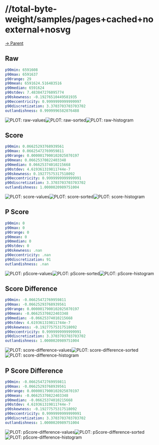 
# //total-byte-weight/samples/pages+cached+noexternal+nosvg

[→ Parent](../..)


## Raw


```yaml
p90min: 6591608
p90max: 6591637
p90range: 29
p90mean: 6591624.516483516
p90median: 6591624
p90stdev: 7.483847276095774
p90skewness: -0.19276510449581935
p90eccentricity: 0.9999999999999997
p90discretization: 3.3703703703703702
outlandishness: 0.9999996582076488

```

![PLOT: raw-values](./raw/values.svg)![PLOT: raw-sorted](./raw/sorted.svg)![PLOT: raw-histogram](./raw/histogram.svg)
## Score


```yaml
p90min: 0.06625293768939561
p90max: 0.06625472769959811
p90range: 0.0000017900102025070197
p90mean: 0.06625370822403348
p90median: 0.06625374010215668
p90stdev: 4.619361319811744e-7
p90skewness: 0.19277575317518092
p90eccentricity: 0.9999999999999991
p90discretization: 3.3703703703703702
outlandishness: 1.0000020989751004

```

![PLOT: score-values](./score/values.svg)![PLOT: score-sorted](./score/sorted.svg)![PLOT: score-histogram](./score/histogram.svg)
## P Score


```yaml
p90min: 0
p90max: 0
p90range: 0
p90mean: 0
p90median: 0
p90stdev: 0
p90skewness: .nan
p90eccentricity: .nan
p90discretization: 91
outlandishness: .nan

```

![PLOT: pScore-values](./pScore/values.svg)![PLOT: pScore-sorted](./pScore/sorted.svg)![PLOT: pScore-histogram](./pScore/histogram.svg)
## Score Difference


```yaml
p90min: -0.06625472769959811
p90max: -0.06625293768939561
p90range: 0.0000017900102025070197
p90mean: -0.06625370822403348
p90median: -0.06625374010215668
p90stdev: 4.619361319811744e-7
p90skewness: -0.19277575317518092
p90eccentricity: 0.9999999999999991
p90discretization: 3.3703703703703702
outlandishness: 1.0000020989751004

```

![PLOT: score-difference-values](./score-difference/values.svg)![PLOT: score-difference-sorted](./score-difference/sorted.svg)![PLOT: score-difference-histogram](./score-difference/histogram.svg)
## P Score Difference


```yaml
p90min: -0.06625472769959811
p90max: -0.06625293768939561
p90range: 0.0000017900102025070197
p90mean: -0.06625370822403348
p90median: -0.06625374010215668
p90stdev: 4.619361319811744e-7
p90skewness: -0.19277575317518092
p90eccentricity: 0.9999999999999991
p90discretization: 3.3703703703703702
outlandishness: 1.0000020989751004

```

![PLOT: pScore-difference-values](./pScore-difference/values.svg)![PLOT: pScore-difference-sorted](./pScore-difference/sorted.svg)![PLOT: pScore-difference-histogram](./pScore-difference/histogram.svg)